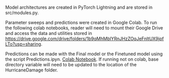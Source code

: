 Model architectures are created in PyTorch Lightning and are stored in src/modules.py. 

Parameter sweeps and predictions were created in Google Colab. To run the following colab notebooks, reader will need to mount their Google Drive and access the data and utilities stored in https://drive.google.com/drive/folders/1b9qMhMblYRnJHzZOqJeFnltUX9jpfLTo?usp=sharing. 

Predictions can be made with the Final model or the Finetuned model using the script Predictions.ipyn. [Colab Notebook](https://colab.research.google.com/drive/1EQUWDyDrzC-ZCKZ-z6f0sTiqZ1TF0BoX?usp=sharing). If running not on colab, base directory variable will need to be updated to the location of the HurricaneDamage folder. 



